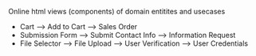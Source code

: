 Online html views (components) of domain entitites and usecases
* Cart --> Add to Cart --> Sales Order
* Submission Form --> Submit Contact Info --> Information Request
* File Selector --> File Upload --> User Verification --> User Credentials
